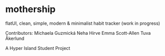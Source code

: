# mothership

flatUI, clean, simple, modern &amp; minimalist habit tracker (work in progress)

Contributors:
Michaela Guzmická
Neha Hirve
Emma Scott-Allen
Tuva Åkerlund

A Hyper Island Student Project
